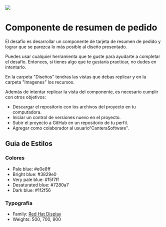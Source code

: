![](https://i.ibb.co/j8rds7B/Logo-5.png)

# Componente de resumen de pedido

El desafío es desarrollar un componente de tarjeta de resumen de pedido y lograr que se parezca lo más posible al diseño presentado.

Puedes usar cualquier herramienta que te guste para ayudarte a completar el desafío. Entonces, si tienes algo que te gustaría practicar, no dudes en intentarlo.

En la carpeta "Diseños" tendras las vistas que debas replicar y en la carpeta "Imagenes" los recursos.

Además de intentar replicar la vista del componente, es necesario cumplir con otros objetivos:

- Descargar el repositorio con los archivos del proyecto en tu computadora.
- Iniciar un control de versiones nuevo en el proyecto.
- Subir el proyecto a GitHub en un repositorio de tu perfil.
- Agregar como colaborador al usuario“CanteraSoftware".

## Guia de Estilos

### Colores

- Pale blue: #e0e8ff
- Bright blue: #3829e0
- Very pale blue: #f5f7ff
- Desaturated blue: #7280a7
- Dark blue: 	#1f2f56

### Typografia

- Family: [Red Hat Display](https://fonts.google.com/specimen/Red+Hat+Display)
- Weights: 500, 700, 900
